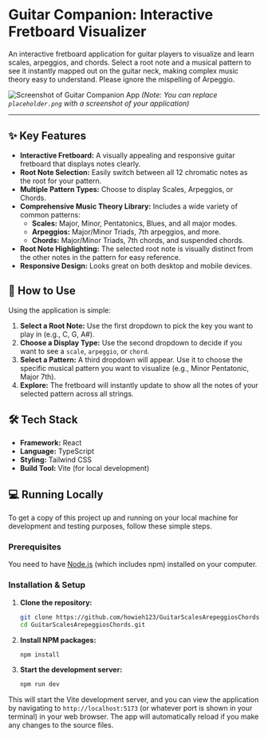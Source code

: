# Guitar Companion: Interactive Fretboard Visualizer

An interactive fretboard application for guitar players to visualize and learn scales, arpeggios, and chords. Select a root note and a musical pattern to see it instantly mapped out on the guitar neck, making complex music theory easy to understand.  Please ignore the mispelling of Arpeggio.

![Screenshot of Guitar Companion App](placeholder.png)
*(Note: You can replace `placeholder.png` with a screenshot of your application)*

---

## ✨ Key Features

- **Interactive Fretboard:** A visually appealing and responsive guitar fretboard that displays notes clearly.
- **Root Note Selection:** Easily switch between all 12 chromatic notes as the root for your pattern.
- **Multiple Pattern Types:** Choose to display Scales, Arpeggios, or Chords.
- **Comprehensive Music Theory Library:** Includes a wide variety of common patterns:
    - **Scales:** Major, Minor, Pentatonics, Blues, and all major modes.
    - **Arpeggios:** Major/Minor Triads, 7th arpeggios, and more.
    - **Chords:** Major/Minor Triads, 7th chords, and suspended chords.
- **Root Note Highlighting:** The selected root note is visually distinct from the other notes in the pattern for easy reference.
- **Responsive Design:** Looks great on both desktop and mobile devices.

## 🚀 How to Use

Using the application is simple:

1.  **Select a Root Note:** Use the first dropdown to pick the key you want to play in (e.g., C, G, A#).
2.  **Choose a Display Type:** Use the second dropdown to decide if you want to see a `scale`, `arpeggio`, or `chord`.
3.  **Select a Pattern:** A third dropdown will appear. Use it to choose the specific musical pattern you want to visualize (e.g., Minor Pentatonic, Major 7th).
4.  **Explore:** The fretboard will instantly update to show all the notes of your selected pattern across all strings.

## 🛠️ Tech Stack

- **Framework:** React
- **Language:** TypeScript
- **Styling:** Tailwind CSS
- **Build Tool:** Vite (for local development)

## 💻 Running Locally

To get a copy of this project up and running on your local machine for development and testing purposes, follow these simple steps.

### Prerequisites

You need to have [Node.js](https://nodejs.org/en/) (which includes npm) installed on your computer.

### Installation & Setup

1.  **Clone the repository:**
    ```sh
    git clone https://github.com/howieh123/GuitarScalesArepeggiosChords.git
    cd GuitarScalesArepeggiosChords.git
    ```

2.  **Install NPM packages:**
    ```sh
    npm install
    ```

3.  **Start the development server:**
    ```sh
    npm run dev
    ```

This will start the Vite development server, and you can view the application by navigating to `http://localhost:5173` (or whatever port is shown in your terminal) in your web browser. The app will automatically reload if you make any changes to the source files.
